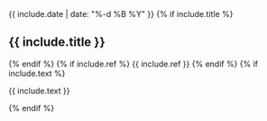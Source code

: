 <div class="resume-wrap ftco-animate">
    <span class="date">{{ include.date | date: "%-d %B %Y" }}</span>
{% if include.title %}
    <h2>{{ include.title }}</h2>
{% endif %}
{% if include.ref %}
    <span class="position">{{ include.ref }}</span>
{% endif %}
{% if include.text %}
    <p class="mt-4">{{ include.text }}</p>
{% endif %}
</div>
